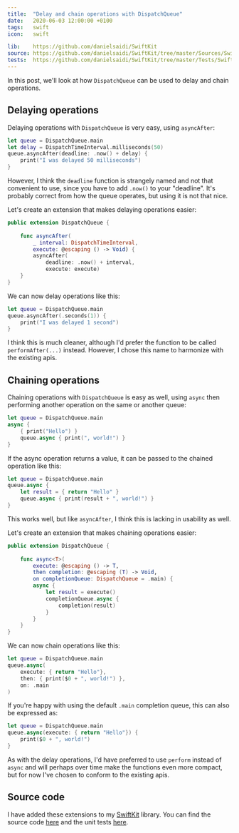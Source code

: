 ```yaml
---
title:  "Delay and chain operations with DispatchQueue"
date:   2020-06-03 12:00:00 +0100
tags:   swift
icon:   swift

lib:    https://github.com/danielsaidi/SwiftKit
source: https://github.com/danielsaidi/SwiftKit/tree/master/Sources/SwiftKit/Extensions
tests:  https://github.com/danielsaidi/SwiftKit/tree/master/Tests/SwiftKitTests/Extensions
---
```


In this post, we'll look at how `DispatchQueue` can be used to delay and chain operations.


## Delaying operations

Delaying operations with `DispatchQueue` is very easy, using `asyncAfter`:

```swift
let queue = DispatchQueue.main
let delay = DispatchTimeInterval.milliseconds(50)
queue.asyncAfter(deadline: .now() + delay) {
    print("I was delayed 50 milliseconds")
}
```

However, I think the `deadline` function is strangely named and not that convenient to use, since you have to add `.now()` to your "deadline". It's probably correct from how the queue operates, but using it is not that nice.

Let's create an extension that makes delaying operations easier:

```swift
public extension DispatchQueue {
    
    func asyncAfter(
        _ interval: DispatchTimeInterval,
        execute: @escaping () -> Void) {
        asyncAfter(
            deadline: .now() + interval,
            execute: execute)
    }
}
```

We can now delay operations like this:

```swift
let queue = DispatchQueue.main
queue.asyncAfter(.seconds(1)) {
    print("I was delayed 1 second")
}
```

I think this is much cleaner, although I'd prefer the function to be called `performAfter(...)` instead. However, I chose this name to harmonize with the existing apis.


## Chaining operations

Chaining operations with `DispatchQueue` is easy as well, using `async` then performing another operation on the same or another queue:

```swift
let queue = DispatchQueue.main
async {
    { print("Hello") }
    queue.async { print(", world!") }
}
```

If the async operation returns a value, it can be passed to the chained operation like this:

```swift
let queue = DispatchQueue.main
queue.async {
    let result = { return "Hello" }
    queue.async { print(result + ", world!") }
}
```

This works well, but like `asyncAfter`, I think this is lacking in usability as well.

Let's create an extension that makes chaining operations easier:

```swift
public extension DispatchQueue {
    
    func async<T>(
        execute: @escaping () -> T,
        then completion: @escaping (T) -> Void,
        on completionQueue: DispatchQueue = .main) {
        async {
            let result = execute()
            completionQueue.async {
                completion(result)
            }
        }
    }
}
```

We can now chain operations like this:

```swift
let queue = DispatchQueue.main
queue.async(
    execute: { return "Hello"}, 
    then: { print($0 + ", world!") },
    on: .main
)
```

If you're happy with using the default `.main` completion queue, this can also be expressed as:

```swift
let queue = DispatchQueue.main
queue.async(execute: { return "Hello"}) {
    print($0 + ", world!")
}
```

As with the delay operations, I'd have preferred to use `perform` instead of `async` and will perhaps over time make the functions even more compact, but for now I've chosen to conform to the existing apis.


## Source code

I have added these extensions to my [SwiftKit]({{page.lib}}) library. You can find the source code [here]({{page.source}}) and the unit tests [here]({{page.tests}}).